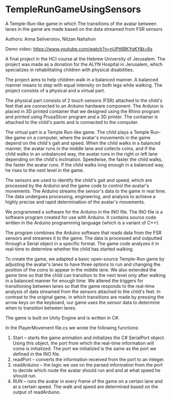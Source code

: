 # TempleRunGameUsingSensors
A Temple-Run-like game in which The transitions of the avatar between lanes in the game are made 
based on the data streamed from FSR sensors

Authors: Anna Seliverstov, Nitzan Nahshon



Demo video:
https://www.youtube.com/watch?v=nUPt6BKYqKY&t=6s




A final project in the HCI course at the Hebrew University of Jerusalem.
The project was made as a donation for the ALYN Hospital in Jerusalem, which specializes in rehabilitating 
children with physical disabilities.

The project aims to help children walk in a balanced manner. A balanced manner means to step with equal 
intensity on both legs while walking. 
The project consists of a physical and a virtual part. 

The physical part consists of 2 touch sensors (FSR) attached to the child's feet that are connected to an 
Arduino hardware component. The Arduion is placed in 3D printed container that we designed using
the Rhino program and printed using PrusaSlicer program and a 3D printer. 
The container is attached to the child's pants and is connected to the computer.

The virtual part is a Temple Run-like game. 
The child plays a Temple Run-like game on a computer, where the avatar's movements in the game depend on 
the child's gait and speed. When the child walks in a balanced manner, the avatar runs in the middle lane 
and collects coins, and if the child walks in an unbalanced way, the avatar runs in the right or left lane
depending on the child's inclination. Speedwise, the faster the child walks, the faster the avatar runs. 
If the child walks long enough in a balanced way, he rises to the next level in the game. 

The sensors are used to identify the child's gait and speed, which are processed by the Arduino 
and the game code to control the avatar's movements. The Arduino streams the sensor's data to the game 
in real time. The data undergoes processing, engineering, and analysis to achieve a highly precise and 
rapid determination of the avatar's movements.

We programmed a software for the Arduino in the INO file. 
The INO file is a software program created for use with Arduino. It contains source code written in the 
Arduino programming language (which is a variant of C++). 

The program combines the Arduino software that reads data from the FSR sensors and streames it to the game. 
The data is processed and outputted through a Serial object in a specific format.
The game code analyzes it in real-time to determine whether the child has started walking. 

To create the game, we adapted a basic open-source Temple-Run game by adjusting the avatar's lanes to have
three options to run and changing the position of the coins to appear in the middle lane. We also extended
the game time so that the child can transition to the next level only after walking in a balanced manner
for enough time. We altered the triggers for transitioning between lanes so that the game responds to the
real-time analysis of data streamed from the sensors attached to the child's feet. In contrast
to the original game, in which transitions are made by pressing the arrow keys on the keyboard, our game
uses the sensor data to determine when to transition between lanes.

The game is built on Unity Engine and is written in C#. 

In the PlayerMovement file.cs we wrote the following functions:
1.	Start – starts the game animation and initializes the C# SerialPort object. Using this object, the port 
    from which the real-time information will come is initialized. The port we initialized is the same as 
    the port we defined in the INO file.
3.	readPort – converts the information received from the port to an integer.
4.	readArduino – the logic we use on the parsed information from the port to decide which route the avatar 
    should run and and at what speed he should run.
6.	RUN – runs the avatar in every frame of the game on a certain lane and at a certain speed. The walk 
    and speed are determined based on the output of readArduino.


